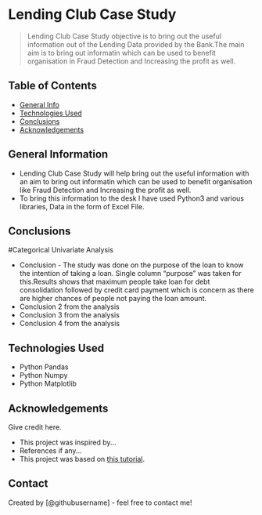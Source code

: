 # Lending Club Case Study
> Lending Club Case Study objective is to bring out the useful information out of the Lending Data provided by the Bank.The main aim is to bring out informatin which can be used to benefit organisation in Fraud Detection and Increasing the profit as well.


## Table of Contents
* [General Info](#general-information)
* [Technologies Used](#technologies-used)
* [Conclusions](#conclusions)
* [Acknowledgements](#acknowledgements)

<!-- You can include any other section that is pertinent to your problem -->

## General Information
- Lending Club Case Study will help bring out the useful information with an aim to bring out informatin which can be used to benefit organisation like Fraud Detection and Increasing the profit as well.
- To bring this information to the desk I have used Python3 and various libraries, Data in the form of Excel File.

<!-- You don't have to answer all the questions - just the ones relevant to your project. -->

## Conclusions
 #Categorical Univariate Analysis
-  Conclusion - The study was done on the purpose of the loan to know the intention of taking a loan. Single column “purpose” was taken                   for this.Results shows that maximum people take loan for debt consolidation followed by credit card payment which is                     concern as there are higher chances of people not paying the loan amount.
- Conclusion 2 from the analysis
- Conclusion 3 from the analysis
- Conclusion 4 from the analysis

<!-- You don't have to answer all the questions - just the ones relevant to your project. -->


## Technologies Used
- Python Pandas
- Python Numpy
- Python Matplotlib

<!-- As the libraries versions keep on changing, it is recommended to mention the version of library used in this project -->

## Acknowledgements
Give credit here.
- This project was inspired by...
- References if any...
- This project was based on [this tutorial](https://www.example.com).


## Contact
Created by [@githubusername] - feel free to contact me!


<!-- Optional -->
<!-- ## License -->
<!-- This project is open source and available under the [... License](). -->

<!-- You don't have to include all sections - just the one's relevant to your project -->
